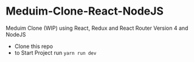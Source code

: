 # Meduim-Clone-React-NodeJS
Meduim Clone (WIP) using React, Redux and React Router Version 4 and NodeJS

- Clone this repo 
- to Start Project run `yarn run dev`
